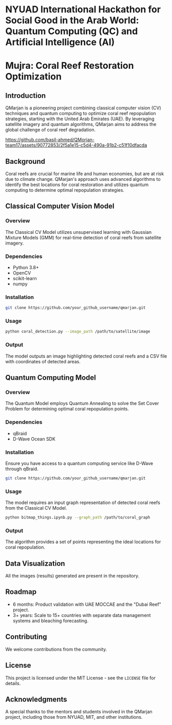 # NYUAD International Hackathon for Social Good in the Arab World: Quantum Computing (QC) and Artificial Intelligence (AI)

# Mujra: Coral Reef Restoration Optimization

## Introduction

QMarjan is a pioneering project combining classical computer vision (CV) techniques and quantum computing to optimize coral reef repopulation strategies, starting with the United Arab Emirates (UAE). By leveraging satellite imagery and quantum algorithms, QMarjan aims to address the global challenge of coral reef degradation.


https://github.com/basil-ahmed/QMorjan-team17/assets/90772853/2f5a1e15-c5d4-490a-91b2-c51f10dfacda



## Background

Coral reefs are crucial for marine life and human economies, but are at risk due to climate change. QMarjan's approach uses advanced algorithms to identify the best locations for coral restoration and utilizes quantum computing to determine optimal repopulation strategies.

## Classical Computer Vision Model

### Overview

The Classical CV Model utilizes unsupervised learning with Gaussian Mixture Models (GMM) for real-time detection of coral reefs from satellite imagery.

### Dependencies

- Python 3.8+
- OpenCV
- scikit-learn
- numpy

### Installation

```bash
git clone https://github.com/your_github_username/qmarjan.git
```

### Usage

```bash
python coral_detection.py --image_path /path/to/satellite/image
```

### Output

The model outputs an image highlighting detected coral reefs and a CSV file with coordinates of detected areas.

## Quantum Computing Model

### Overview

The Quantum Model employs Quantum Annealing to solve the Set Cover Problem for determining optimal coral repopulation points.

### Dependencies

- qBraid
- D-Wave Ocean SDK

### Installation

Ensure you have access to a quantum computing service like D-Wave through qBraid.

```bash
git clone https://github.com/your_github_username/qmarjan.git
```

### Usage

The model requires an input graph representation of detected coral reefs from the Classical CV Model.

```bash
python bitmap_things.ipynb.py --graph_path /path/to/coral_graph
```

### Output

The algorithm provides a set of points representing the ideal locations for coral repopulation.

## Data Visualization

All the images (results) generated are present in the repository.

## Roadmap

- 6 months: Product validation with UAE MOCCAE and the "Dubai Reef" project.
- 3+ years: Scale to 15+ countries with separate data management systems and bleaching forecasting.

## Contributing

We welcome contributions from the community.

## License

This project is licensed under the MIT License - see the `LICENSE` file for details.

## Acknowledgments

A special thanks to the mentors and students involved in the QMarjan project, including those from NYUAD, MIT, and other institutions.
